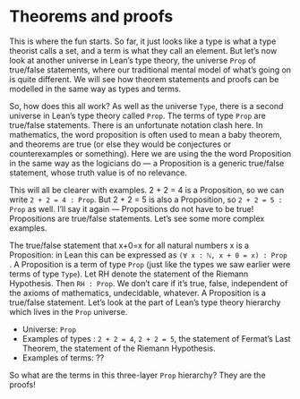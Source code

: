 # Theorems and proofs

This is where the fun starts. So far, it just looks like a type is what a type theorist calls a set, and a term is what they call an element. But let’s now look at another universe in Lean’s type theory, the universe `Prop` of true/false statements, where our traditional mental model of what’s going on is quite different. We will see how theorem statements and proofs can be modelled in the same way as types and terms.

So, how does this all work? As well as the universe `Type`, there is a second universe in Lean’s type theory called `Prop`. The terms of type `Prop` are true/false statements. There is an unfortunate notation clash here. In mathematics, the word proposition is often used to mean a baby theorem, and theorems are true (or else they would be conjectures or counterexamples or something). Here we are using the the word Proposition in the same way as the logicians do — a Proposition is a generic true/false statement, whose truth value is of no relevance.

This will all be clearer with examples. 2 + 2 = 4 is a Proposition, so we can write `2 + 2 = 4 : Prop`. But 2 + 2 = 5 is also a Proposition, so `2 + 2 = 5 : Prop` as well. I’ll say it again — Propositions do not have to be true! Propositions are true/false statements. Let’s see some more complex examples.

The true/false statement that x+0=x for all natural numbers x is a Proposition: in Lean this can be expressed as `(∀ x : ℕ, x + 0 = x) : Prop` . A Proposition is a term of type `Prop` (just like the types we saw earlier were terms of type `Type`). Let RH denote the statement of the Riemann Hypothesis. Then `RH : Prop`. We don’t care if it’s true, false, independent of the axioms of mathematics, undecidable, whatever. A Proposition is a true/false statement. Let’s look at the part of Lean’s type theory hierarchy which lives in the `Prop` universe.

* Universe: `Prop`
* Examples of types : `2 + 2 = 4`, `2 + 2 = 5`, the statement of Fermat’s Last Theorem, the statement of the Riemann Hypothesis.
* Examples of terms: ??

So what are the terms in this three-layer `Prop` hierarchy? They are the proofs!